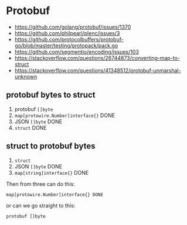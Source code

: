 # Protobuf

- https://github.com/golang/protobuf/issues/1370
- https://github.com/philpearl/plenc/issues/3
- https://github.com/protocolbuffers/protobuf-go/blob/master/testing/protopack/pack.go
- https://github.com/segmentio/encoding/issues/103
- https://stackoverflow.com/questions/26744873/converting-map-to-struct
- https://stackoverflow.com/questions/41348512/protobuf-unmarshal-unknown

## protobuf bytes to struct

1. protobuf `[]byte`
2. `map[protowire.Number]interface{}` DONE
3. JSON `[]byte` DONE
4. `struct` DONE

## struct to protobuf bytes

1. `struct`
2. JSON `[]byte` DONE
3. `map[string]interface{}` DONE

Then from three can do this:

~~~
map[protowire.Number]interface{} DONE
~~~

or can we go straight to this:

~~~
protobuf []byte
~~~
